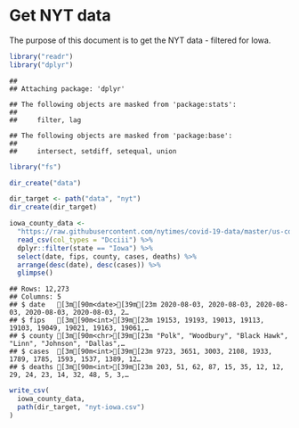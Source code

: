 Get NYT data
================

The purpose of this document is to get the NYT data - filtered for Iowa.

``` r
library("readr")
library("dplyr")
```

    ## 
    ## Attaching package: 'dplyr'

    ## The following objects are masked from 'package:stats':
    ## 
    ##     filter, lag

    ## The following objects are masked from 'package:base':
    ## 
    ##     intersect, setdiff, setequal, union

``` r
library("fs")
```

``` r
dir_create("data")

dir_target <- path("data", "nyt")
dir_create(dir_target)
```

``` r
iowa_county_data <- 
  "https://raw.githubusercontent.com/nytimes/covid-19-data/master/us-counties.csv" %>%
  read_csv(col_types = "Dcciii") %>%
  dplyr::filter(state == "Iowa") %>%
  select(date, fips, county, cases, deaths) %>%
  arrange(desc(date), desc(cases)) %>%
  glimpse()
```

    ## Rows: 12,273
    ## Columns: 5
    ## $ date   [3m[90m<date>[39m[23m 2020-08-03, 2020-08-03, 2020-08-03, 2020-08-03, 2020-08-03, 2…
    ## $ fips   [3m[90m<int>[39m[23m 19153, 19193, 19013, 19113, 19103, 19049, 19021, 19163, 19061,…
    ## $ county [3m[90m<chr>[39m[23m "Polk", "Woodbury", "Black Hawk", "Linn", "Johnson", "Dallas",…
    ## $ cases  [3m[90m<int>[39m[23m 9723, 3651, 3003, 2108, 1933, 1789, 1785, 1593, 1537, 1389, 12…
    ## $ deaths [3m[90m<int>[39m[23m 203, 51, 62, 87, 15, 35, 12, 12, 29, 24, 23, 14, 32, 48, 5, 3,…

``` r
write_csv(
  iowa_county_data,
  path(dir_target, "nyt-iowa.csv")
)
```
